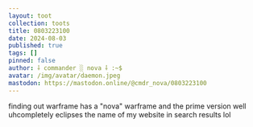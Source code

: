 ```yaml
---
layout: toot
collection: toots
title: 0803223100
date: 2024-08-03
published: true
tags: []
pinned: false
author: ⸸ commander ░ nova ⸸ :~$
avatar: /img/avatar/daemon.jpeg
mastodon: https://mastodon.online/@cmdr_nova/0803223100
---
```


finding out warframe has a "nova" warframe and the prime version well uhcompletely eclipses the name of my website in search results lol
